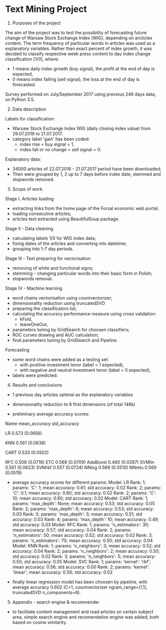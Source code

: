 # Text Mining Project

1. Purposes of the project

The aim of the project was to test the possibility of forecasting future change of Warsaw Stock Exchange Index (WIG), depending on arcticles content. The term frequency of particular words in articles was used as a explanatory variables.
Rather than exact percent of index growth, it was decided to classify respective week press content to day index change classification [1/0], where:
- 1 means daily index growth (buy signal), the profit at the end of day is expected,
- 0 means index falling (sell signal), the loss at the end of day is forecasted.

Survey performed on July/September 2017 using previous 246 days data, on Python 3.5.

2. Data description

Labels for classification:
- Warsaw Stock Exchange Index WIG (daily closing index value) from 29.07.2016 to 21.07.2017. 
- category label 'gain' has been coded:
	- index rise = buy signal = 1,
	- index fall or no change = sell signal = 0.

Explanatory data:
- 34000 articles of 22.07.2016 - 21.07.2017 period have been downloaded;
- Then were grouped by 1, 2 up to 7 days before index date, stemmed and stopwords removed. 

3. Scope of work

Stage I. Articles loading 
- extracting links from the home page of the Forsal economic web portal;
- loading consecutive articles;
- articles text extracted using BeautifulSoup package.

Stage II - Data cleaning
- calculating labels 1/0 for WIG index data;
- fixing dates of the articles and converting into datetime;
- grouping into 1-7 day periods.

Stage III - Text preparing for vectorisation
- removing of white and functional signs;
- stemming - changing particular words into their basic form in Polish;
- stopwords removal.

Stage IV - Machine learning
- word chains vectorisation using countvectorizer;
- dimensionality reduction using truncatedSVD
- preparing the classificators list;
- calculating the accuracy performance measure using cross validation:
	- kFold,
	- leaveOneOut,
- parameters tuning by GridSearch for choosen classifiers;
- ROC curves drawing and AUC calculation;
- final parameters tuning by GridSearch and Pipeline.

Forecasting
- some word chains were added as a testing set:
	- with positive investment tenor (label = 1 expected),
	- with negative and neutral investment tenor (label = 0 expected),
- labels were predicted.

4. Results and conclusions
- 1 previous day articles optimal as the explanatory variables
- dimensionality reduction to 6 first dimensions (of total 148k)

- preliminary average accuracy scores:

Name  mean_accuracy  std_accuracy

LR       0.573  	(0.0656)

KNN      0.561  	(0.0638)

CART     0.533  	(0.0502)

RFC      0.508  	(0.0716)
ETC      0.569  	(0.0709)
AdaBoost 0.480 		(0.0287)
SVMlin   0.561  	(0.0623)
SVMrbf   0.557  	(0.0724)
NNlog    0.569  	(0.0510)
NNrelu   0.569  	(0.0519)

- average accuracy scores for different params:
Model:  LR
Rank: 1; params: 'C': 1; mean accuracy: 0.61; std accuracy: 0.02
Rank: 2; params: 'C': 0.1; mean accuracy: 0.60; std accuracy: 0.02
Rank: 2; params: 'C': 10; mean accuracy: 0.60; std accuracy: 0.02
Model:  CART
Rank: 1; params: 'max_depth': None; mean accuracy: 0.53; std accuracy: 0.05
Rank: 2; params: 'max_depth': 6; mean accuracy: 0.53; std accuracy: 0.03
Rank: 3; params: 'max_depth': 3; mean accuracy: 0.51; std accuracy: 0.03
Rank: 4; params: 'max_depth': 10; mean accuracy: 0.49; std accuracy: 0.03
Model:  RFC
Rank: 1; params: 'n_estimators': 30; mean accuracy: 0.57; std accuracy: 0.04
Rank: 2; params: 'n_estimators': 50; mean accuracy: 0.52; std accuracy: 0.02
Rank: 3; params: 'n_estimators': 70; mean accuracy: 0.50; std accuracy: 0.04
Model:  KNN
Rank: 1; params: 'n_neighbors': 3; mean accuracy: 0.52; std accuracy: 0.04
Rank: 2; params: 'n_neighbors': 2; mean accuracy: 0.50; std accuracy: 0.02
Rank: 3; params: 'n_neighbors': 5; mean accuracy: 0.50; std accuracy: 0.05
Model:  SVC
Rank: 1; params: 'kernel': 'rbf'; mean accuracy: 0.56; std accuracy: 0.00
Rank: 2; params: 'kernel': 'linear'; mean accuracy: 0.56; std accuracy: 0.02

- finally linear regression model has been choosen by pipeline, with average accuracy 0.602 (C=1, countvectorizer ngram_range=(1,1), truncatedSVD n_components=6).

5. Appendix - search engine & recommender
- to facilitate content management and read articles on certain subject area, simple search engine and recomendation engine was added, both based on cosine similarity.
